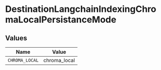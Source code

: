 # DestinationLangchainIndexingChromaLocalPersistanceMode


## Values

| Name           | Value          |
| -------------- | -------------- |
| `CHROMA_LOCAL` | chroma_local   |